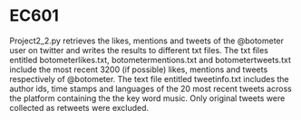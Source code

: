 # EC601
Project2_2.py retrieves the likes, mentions and tweets of the @botometer user on twitter and writes the results to different txt files. The txt files entitled botometerlikes.txt, botometermentions.txt and botometertweets.txt include the most recent 3200 (if possible) likes, mentions and tweets respectively of @botometer. The text file entitled tweetinfo.txt includes the author ids, time stamps and languages of the 20 most recent tweets across the platform containing the the key word music. Only original tweets were collected as retweets were excluded.
